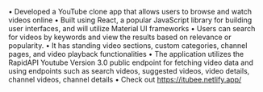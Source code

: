 • Developed a YouTube clone app that allows users to browse and watch videos online
• Built using React, a popular JavaScript library for building user interfaces, and will utilize Material UI
frameworks
• Users can search for videos by keywords and view the results based on relevance or popularity.
• It has standing video sections, custom categories, channel pages, and video playback functionalities
• The application utilizes the RapidAPI Youtube Version 3.0 public endpoint for fetching video data and
using endpoints such as search videos, suggested videos, video details, channel videos, channel details
• Check out https://itubee.netlify.app/